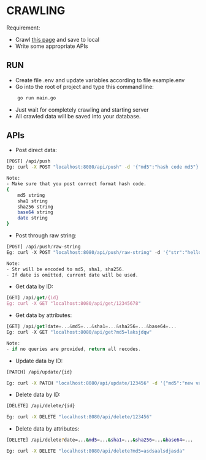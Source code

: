 # CRAWLING

Requirement:

- Crawl [this page](https://malshare.com/daily/) and save to local
- Write some appropriate APIs

## RUN

- Create file .env and update variables according to file example.env
- Go into the root of project and type this command line:

```bash
    go run main.go
```

- Just wait for completely crawling and starting server
- All crawled data will be saved into your database.

## APIs

- Post direct data:

```bash
[POST] /api/push
Eg: curl -X POST "localhost:8080/api/push" -d '{"md5":"hash code md5"}'

Note:
- Make sure that you post correct format hash code.
{
    md5 string
    sha1 string
    sha256 string
    base64 string
    date string
}
```

- Post through raw string:

```javascript
[POST] /api/push/raw-string
Eg: curl -X POST "localhost:8080/api/push/raw-string" -d '{"str":"hello", "date":"2002-10-31"}'

Note:
- Str will be encoded to md5, sha1, sha256.
- If date is omitted, current date will be used.
```

- Get data by ID:

```javascript
[GET] /api/get/{id}
Eg: curl -X GET "localhost:8080/api/get/12345678"
```

- Get data by attributes:

```javascript
[GET] /api/get?date=...&md5=...&sha1=...&sha256=...&base64=...
Eg: curl -X GET "localhost:8080/api/get?md5=laksjdqw"

Note:
- if no queries are provided, return all recodes.
```

- Update data by ID:

```bash
[PATCH] /api/update/{id}

Eg: curl -X PATCH "localhost:8080/api/update/123456" -d '{"md5":"new value"}
```

- Delete data by ID:

```bash
[DELETE] /api/delete/{id}

Eg: curl -X DELETE "localhost:8080/api/delete/123456"
```

- Delete data by attributes:

```bash
[DELETE] /api/delete?date=...&md5=...&sha1=...&sha256=...&base64=...

Eg: curl -X DELETE "localhost:8080/api/delete?md5=asdsaalsdjasda"
```